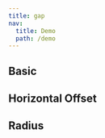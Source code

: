 ```yaml
---
title: gap
nav:
  title: Demo
  path: /demo
---
```


## Basic

<code src="../examples/gap.tsx"></code>

## Horizontal Offset

<code src="../examples/gap-horizon.tsx"></code>

## Radius

<code src="../examples/gap-radius.tsx"></code>

